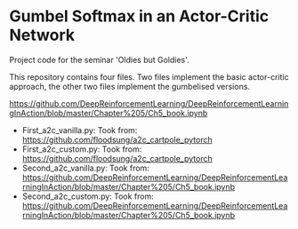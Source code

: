 # Gumbel Softmax in an Actor-Critic Network

Project code for the seminar 'Oldies but Goldies'.

This repository contains four files. Two files implement the basic actor-critic approach, the other two files implement the gumbelised versions.


https://github.com/DeepReinforcementLearning/DeepReinforcementLearningInAction/blob/master/Chapter%205/Ch5_book.ipynb
- First_a2c_vanilla.py: Took from: https://github.com/floodsung/a2c_cartpole_pytorch
- First_a2c_custom.py: Took from: https://github.com/floodsung/a2c_cartpole_pytorch
- Second_a2c_vanilla.py: Took from: https://github.com/DeepReinforcementLearning/DeepReinforcementLearningInAction/blob/master/Chapter%205/Ch5_book.ipynb
- Second_a2c_custom.py: Took from: https://github.com/DeepReinforcementLearning/DeepReinforcementLearningInAction/blob/master/Chapter%205/Ch5_book.ipynb
